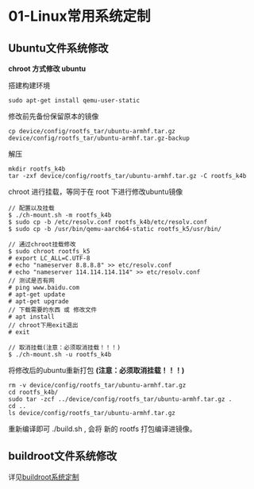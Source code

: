 # 01-Linux常用系统定制

## Ubuntu文件系统修改

**chroot 方式修改 ubuntu**

搭建构建环境

```shell
sudo apt-get install qemu-user-static
```

修改前先备份保留原本的镜像

```shell
cp device/config/rootfs_tar/ubuntu-armhf.tar.gz device/config/rootfs_tar/ubuntu-armhf.tar.gz-backup
```

解压

```shell
mkdir rootfs_k4b
tar -zxf device/config/rootfs_tar/ubuntu-armhf.tar.gz -C rootfs_k4b
```

chroot 进行挂载，等同于在 root 下进行修改ubuntu镜像

```shell
// 配置以及挂载
$ ./ch-mount.sh -m rootfs_k4b
$ sudo cp -b /etc/resolv.conf rootfs_k4b/etc/resolv.conf
$ sudo cp -b /usr/bin/qemu-aarch64-static rootfs_k5/usr/bin/

// 通过chroot挂载修改
$ sudo chroot rootfs_k5
# export LC_ALL=C.UTF-8
# echo "nameserver 8.8.8.8" >> etc/resolv.conf
# echo "nameserver 114.114.114.114" >> etc/resolv.conf
// 测试是否有网
# ping www.baidu.com  
# apt-get update
# apt-get upgrade
// 下载需要的东西 或 修改文件
# apt install 		
// chroot下用exit退出
# exit

// 取消挂载(注意：必须取消挂载！！！)
$ ./ch-mount.sh -u rootfs_k4b
```



将修改后的ubuntu重新打包 **(注意：必须取消挂载！！！)**

```shell
rm -v device/config/rootfs_tar/ubuntu-armhf.tar.gz
cd rootfs_k4b/
sudo tar -zcf ../device/config/rootfs_tar/ubuntu-armhf.tar.gz .
cd ..
ls device/config/rootfs_tar/ubuntu-armhf.tar.gz
```

重新编译即可 ./build.sh , 会将 新的 rootfs 打包编译进镜像。



## buildroot文件系统修改

详见[buildroot系统定制](./02-buildroot系统定制.md)
